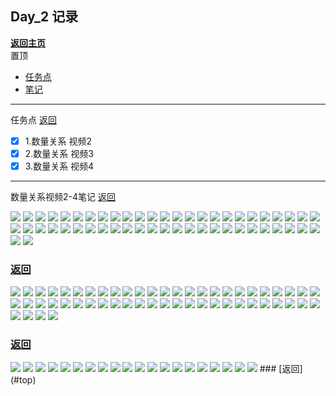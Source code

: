 
## Day_2 记录

<b>[返回主页](https://github.com/MINNINS/CAU_2022)</b><br>
<span id="top">置顶<span>
* [任务点](#task)
* [笔记](#note)

---

<span id="task">任务点</span> [返回](#top)

- [x] 1.数量关系 视频2
- [x] 2.数量关系 视频3
- [x] 3.数量关系 视频4

---

<span id="task">数量关系视频2-4笔记</span> [返回](#top)

<img src="./img/part1/1.png">
<img src="./img/part1/2.png">
<img src="./img/part1/3.png">
<img src="./img/part1/4.png">
<img src="./img/part1/5.png">
<img src="./img/part1/6.png">
<img src="./img/part1/7.png">
<img src="./img/part1/8.png">
<img src="./img/part1/9.png">
<img src="./img/part1/10.png">
<img src="./img/part1/11.png">
<img src="./img/part1/12.png">
<img src="./img/part1/13.png">
<img src="./img/part1/14.png">
<img src="./img/part1/15.png">
<img src="./img/part1/16.png">
<img src="./img/part1/17.png">
<img src="./img/part1/18.png">
<img src="./img/part1/19.png">
<img src="./img/part1/20.png">
<img src="./img/part1/21.png">
<img src="./img/part1/22.png">
<img src="./img/part1/23.png">
<img src="./img/part1/24.png">
<img src="./img/part1/25.png">
<img src="./img/part1/26.png">
<img src="./img/part1/27.png">
<img src="./img/part1/28.png">
<img src="./img/part1/29.png">
<img src="./img/part1/30.png">
<img src="./img/part1/31.png">
<img src="./img/part1/32.png">
<img src="./img/part1/33.png">
<img src="./img/part1/34.png">
<img src="./img/part1/35.png">
<img src="./img/part1/36.png">
<img src="./img/part1/37.png">
<img src="./img/part1/38.png">
<img src="./img/part1/39.png">
<img src="./img/part1/40.png">
<img src="./img/part1/41.png">
<img src="./img/part1/42.png">
<img src="./img/part1/43.png">
<img src="./img/part1/44.png">
<img src="./img/part1/45.png">
<img src="./img/part1/46.png">
<img src="./img/part1/47.png">
<img src="./img/part1/48.png">
<img src="./img/part1/49.png">
<img src="./img/part1/50.png">
<img src="./img/part1/51.png">
<img src="./img/part1/52.png">

### [返回](#top)

<img src="./img/part2/1.png">
<img src="./img/part2/2.png">
<img src="./img/part2/3.png">
<img src="./img/part2/4.png">
<img src="./img/part2/5.png">
<img src="./img/part2/6.png">
<img src="./img/part2/7.png">
<img src="./img/part2/8.png">
<img src="./img/part2/9.png">
<img src="./img/part2/10.png">
<img src="./img/part2/11.png">
<img src="./img/part2/12.png">
<img src="./img/part2/13.png">
<img src="./img/part2/14.png">
<img src="./img/part2/15.png">
<img src="./img/part2/16.png">
<img src="./img/part2/17.png">
<img src="./img/part2/18.png">
<img src="./img/part2/19.png">
<img src="./img/part2/20.png">
<img src="./img/part2/21.png">
<img src="./img/part2/22.png">
<img src="./img/part2/23.png">
<img src="./img/part2/24.png">
<img src="./img/part2/25.png">
<img src="./img/part2/26.png">
<img src="./img/part2/27.png">
<img src="./img/part2/28.png">
<img src="./img/part2/29.png">
<img src="./img/part2/30.png">
<img src="./img/part2/31.png">
<img src="./img/part2/32.png">
<img src="./img/part2/33.png">
<img src="./img/part2/34.png">
<img src="./img/part2/35.png">
<img src="./img/part2/36.png">
<img src="./img/part2/37.png">
<img src="./img/part2/38.png">
<img src="./img/part2/39.png">
<img src="./img/part2/40.png">
<img src="./img/part2/41.png">
<img src="./img/part2/42.png">
<img src="./img/part2/43.png">
<img src="./img/part2/44.png">
<img src="./img/part2/45.png">
<img src="./img/part2/46.png">
<img src="./img/part2/47.png">
<img src="./img/part2/48.png">
<img src="./img/part2/49.png">
<img src="./img/part2/50.png">
<img src="./img/part2/51.png">
<img src="./img/part2/52.png">
<img src="./img/part2/53.png">
<img src="./img/part2/54.png">



### [返回](#top)


<img src="./img/part3/1.png">
<img src="./img/part3/2.png">
<img src="./img/part3/3.png">
<img src="./img/part3/4.png">
<img src="./img/part3/5.png">
<img src="./img/part3/6.png">
<img src="./img/part3/7.png">
<img src="./img/part3/8.png">
<img src="./img/part3/9.png">
<img src="./img/part3/10.png">
<img src="./img/part3/11.png">
<img src="./img/part3/12.png">
<img src="./img/part3/13.png">
<img src="./img/part3/14.png">
<img src="./img/part3/15.png">
<img src="./img/part3/16.png">
<img src="./img/part3/17.png">
<img src="./img/part3/18.png">
<img src="./img/part3/19.png">
<img src="./img/part3/20.png">
### [返回](#top)
